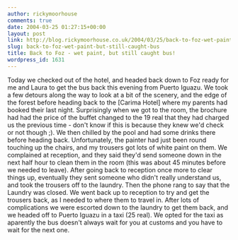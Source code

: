 ```yaml
---
author: rickymoorhouse
comments: true
date: 2004-03-25 01:27:15+00:00
layout: post
link: http://blog.rickymoorhouse.co.uk/2004/03/25/back-to-foz-wet-paint-but-still-caught-bus/
slug: back-to-foz-wet-paint-but-still-caught-bus
title: Back to Foz - wet paint, but still caught bus!
wordpress_id: 1631
---
```


Today we checked out of the hotel, and headed back down to Foz ready for me and Laura to get the bus back this evening from Puerto Iguazu. We took a few detours along the way to look at a bit of the scenery, and the edge of the forest before heading back to the [Carima Hotel] where my parents had booked their last night. Surprisingly when we got to the room, the brochure had had the price of the buffet changed to the 19 real that they had charged us the previous time - don't know if this is because they knew we'd check or not though ;). We then chilled by the pool and had some drinks there before heading back. Unfortunately, the painter had just been round touching up the chairs, and my trousers got lots of white paint on them. We complained at reception, and they said they'd send someone down in the next half hour to clean them in the room (this was about 45 minutes before we needed to leave). After going back to reception once more to clear things up, eventually they sent someone who didn't really understand us, and took the trousers off to the laundry. Then the phone rang to say that the Laundry was closed. We went back up to reception to try and get the trousers back, as I needed to where them to travel in. After lots of complications we were escorted down to the laundry to get them back, and we headed off to Puerto Iguazu in a taxi (25 real). We opted for the taxi as aparently the bus doesn't always wait for you at customs and you have to wait for the next one. 
